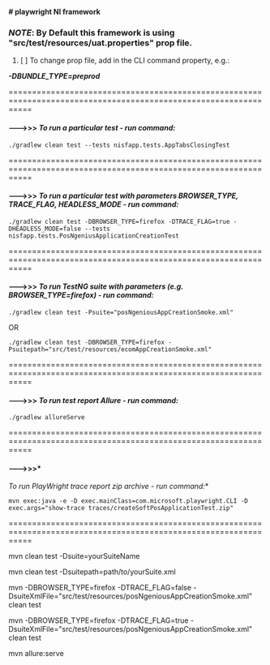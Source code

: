 **# playwright NI framework**

### **_NOTE_**: By Default this framework is using "src/test/resources/uat.properties" prop file.

1. [ ] To change prop file, add in the CLI command property, e.g.:

**_-DBUNDLE_TYPE=preprod_**

=================================================================================================================

#### --->>> **_To run a particular test - run command:_**

`./gradlew clean test --tests nisfapp.tests.AppTabsClosingTest`

=================================================================================================================

#### --->>> **_To run a particular test with parameters BROWSER_TYPE, TRACE_FLAG, HEADLESS_MODE - run command:_**

`./gradlew clean test -DBROWSER_TYPE=firefox -DTRACE_FLAG=true -DHEADLESS_MODE=false --tests nisfapp.tests.PosNgeniusApplicationCreationTest`

=================================================================================================================

#### --->>> **_To run TestNG suite with parameters  (e.g. BROWSER_TYPE=firefox) - run command:_**

`./gradlew clean test -Psuite="posNgeniousAppCreationSmoke.xml"`

OR

`./gradlew clean test -DBROWSER_TYPE=firefox -Psuitepath="src/test/resources/ecomAppCreationSmoke.xml"`

=================================================================================================================

#### --->>> **_To run test report Allure - run command:_**

`./gradlew allureServe`

=================================================================================================================

#### --->>>*

*_To run PlayWright trace report zip archive - run command:_**

`mvn exec:java -e -D exec.mainClass=com.microsoft.playwright.CLI -D exec.args="show-trace traces/createSoftPosApplicationTest.zip"`

=================================================================================================================

mvn clean test -Dsuite=yourSuiteName

mvn clean test -Dsuitepath=path/to/yourSuite.xml

mvn -DBROWSER_TYPE=firefox -DTRACE_FLAG=false -DsuiteXmlFile="src/test/resources/posNgeniousAppCreationSmoke.xml"  clean
test

mvn -DBROWSER_TYPE=firefox -DTRACE_FLAG=true -DsuiteXmlFile="src/test/resources/posNgeniousAppCreationSmoke.xml"  clean
test

mvn allure:serve